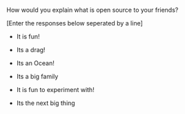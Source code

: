 How would you explain what is open source to your friends?

[Enter the responses below seperated by a line]

- It is fun!

- Its a drag!

- Its an Ocean!

- Its a big family

- It is fun to experiment with!

- Its the next big thing
